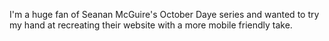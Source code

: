 I'm a huge fan of Seanan McGuire's October Daye series and wanted to try my hand at recreating their website with a more mobile friendly take.